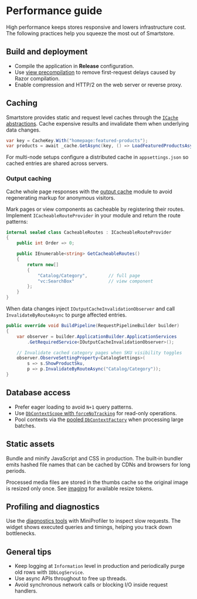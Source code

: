 # Performance guide

High performance keeps stores responsive and lowers infrastructure cost. The following practices help you squeeze the most out of Smartstore.

## Build and deployment

- Compile the application in **Release** configuration.
- Use [view precompilation](/advanced/view-precompilation.md) to remove first-request delays caused by Razor compilation.
- Enable compression and HTTP/2 on the web server or reverse proxy.

## Caching

Smartstore provides static and request level caches through the [`ICache` abstractions](/framework/platform/caching.md). Cache expensive results and invalidate them when underlying data changes.

```csharp
var key = CacheKey.With("homepage:featured-products");
var products = await _cache.GetAsync(key, () => LoadFeaturedProductsAsync());
```

For multi-node setups configure a distributed cache in `appsettings.json` so cached entries are shared across servers.

### Output caching

Cache whole page responses with the [output cache](/framework/platform/output-cache.md) module to avoid regenerating markup for anonymous visitors.

Mark pages or view components as cacheable by registering their routes. Implement `ICacheableRouteProvider` in your module and return the route patterns:

```csharp
internal sealed class CacheableRoutes : ICacheableRouteProvider
{
    public int Order => 0;

    public IEnumerable<string> GetCacheableRoutes()
    {
        return new[]
        {
            "Catalog/Category",        // full page
            "vc:SearchBox"             // view component
        };
    }
}
```

When data changes inject `IOutputCacheInvalidationObserver` and call `InvalidateByRouteAsync` to purge affected entries.

```csharp
public override void BuildPipeline(RequestPipelineBuilder builder)
{
    var observer = builder.ApplicationBuilder.ApplicationServices
        .GetRequiredService<IOutputCacheInvalidationObserver>();

    // Invalidate cached category pages when SKU visibility toggles
    observer.ObserveSettingProperty<CatalogSettings>(
        s => s.ShowProductSku,
        p => p.InvalidateByRouteAsync("Catalog/Category"));
}
```

## Database access

- Prefer eager loading to avoid `N+1` query patterns.
- Use [`DbContextScope` with `forceNoTracking`](/framework/advanced/data-access-deep-dive/dbcontextscope.md) for read-only operations.
- Pool contexts via the [pooled `DbContextFactory`](/framework/advanced/data-access-deep-dive/dbcontextfactory.md) when processing large batches.

## Static assets

Bundle and minify JavaScript and CSS in production. The built‑in bundler emits hashed file names that can be cached by CDNs and browsers for long periods.

Processed media files are stored in the thumbs cache so the original image is resized only once. See [imaging](/framework/content/imaging.md) for available resize tokens.

## Profiling and diagnostics

Use the [diagnostics tools](/framework/platform/diagnostics.md) with MiniProfiler to inspect slow requests. The widget shows executed queries and timings, helping you track down bottlenecks.

## General tips

- Keep logging at `Information` level in production and periodically purge old rows with `IDbLogService`.
- Use async APIs throughout to free up threads.
- Avoid synchronous network calls or blocking I/O inside request handlers.